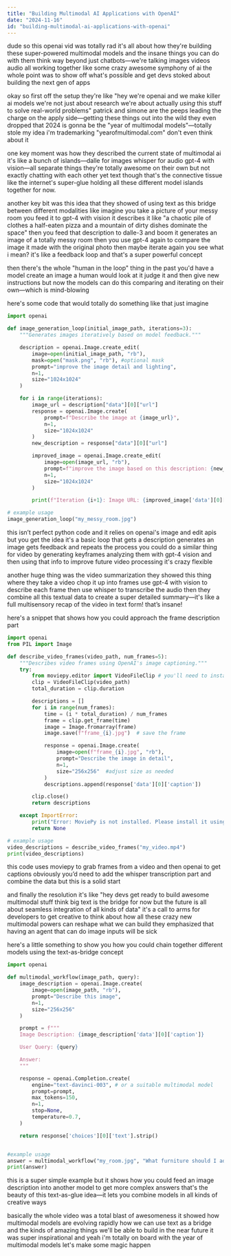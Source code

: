 ```yaml
---
title: "Building Multimodal AI Applications with OpenAI"
date: "2024-11-16"
id: "building-multimodal-ai-applications-with-openai"
---
```


dude so this openai vid was totally rad  it's all about how they're building these super-powered multimodal models and the insane things you can do with them  think way beyond just chatbots—we're talking images videos audio all working together like some crazy awesome symphony of ai  the whole point was to show off what's possible and get devs stoked about building the next gen of apps

okay so first off the setup they're like "hey we're openai and we make killer ai models  we're not just about research we're about actually *using* this stuff to solve real-world problems"  patrick and simone are the peeps leading the charge on the apply side—getting these things out into the wild  they even dropped that 2024 is gonna be the "year of multimodal models"—totally stole my idea  i'm trademarking "yearofmultimodal.com"  don't even think about it


one key moment was how they described the current state of multimodal ai  it's like a bunch of islands—dalle for images whisper for audio gpt-4 with vision—all separate things  they're totally awesome on their own but not exactly chatting with each other yet  text though that's the connective tissue  like the internet's super-glue holding all these different model islands together for now.


another key bit was this idea that they showed of using text as this bridge between different modalities  like imagine you take a picture of your messy room  you feed it to gpt-4 with vision  it describes it like "a chaotic pile of clothes a half-eaten pizza and a mountain of dirty dishes dominate the space"  then you feed that description to dalle-3 and boom it generates an image of a totally messy room  then you use gpt-4 again to compare the image it made with the original photo then maybe iterate again  you see what i mean?  it's like a feedback loop  and that's a super powerful concept


then there's the whole "human in the loop" thing  in the past you'd have a model create an image a human would look at it judge it  and then give new instructions but now the models can do this comparing and iterating on their own—which is mind-blowing


here's some code that would totally do something like that  just imagine


```python
import openai

def image_generation_loop(initial_image_path, iterations=3):
    """Generates images iteratively based on model feedback."""

    description = openai.Image.create_edit(
        image=open(initial_image_path, "rb"),
        mask=open("mask.png", "rb"), #optional mask
        prompt="improve the image detail and lighting",
        n=1,
        size="1024x1024"
    )

    for i in range(iterations):
        image_url = description["data"][0]["url"]
        response = openai.Image.create(
            prompt=f"Describe the image at {image_url}",
            n=1,
            size="1024x1024"
        )
        new_description = response["data"][0]["url"]

        improved_image = openai.Image.create_edit(
            image=open(image_url, "rb"),
            prompt=f"improve the image based on this description: {new_description}",
            n=1,
            size="1024x1024"
        )

        print(f"Iteration {i+1}: Image URL: {improved_image['data'][0]['url']}")

# example usage
image_generation_loop("my_messy_room.jpg")

```

this isn’t perfect python code and it relies on openai's image and edit apis  but you get the idea  it's a basic loop that gets a description generates an image gets feedback and repeats the process  you could do a similar thing for video by generating keyframes  analyzing them with gpt-4 vision and then using that info to improve future video processing  it's crazy flexible


another huge thing was the video summarization  they showed this thing where they take a video chop it up into frames use gpt-4 with vision to describe each frame  then use whisper to transcribe the audio  then they combine all this textual data to create a super detailed summary—it's like a full multisensory recap of the video in text form!  that’s insane!


here's a snippet that shows how you could approach the frame description part


```python
import openai
from PIL import Image

def describe_video_frames(video_path, num_frames=5):
    """Describes video frames using OpenAI's image captioning."""
    try:
        from moviepy.editor import VideoFileClip # you'll need to install moviepy: pip install moviepy
        clip = VideoFileClip(video_path)
        total_duration = clip.duration

        descriptions = []
        for i in range(num_frames):
            time = (i * total_duration) / num_frames
            frame = clip.get_frame(time)
            image = Image.fromarray(frame)
            image.save(f"frame_{i}.jpg")  # save the frame

            response = openai.Image.create(
                image=open(f"frame_{i}.jpg", "rb"),
                prompt="Describe the image in detail",
                n=1,
                size="256x256"  #adjust size as needed
            )
            descriptions.append(response['data'][0]['caption'])

        clip.close()
        return descriptions

    except ImportError:
        print("Error: MoviePy is not installed. Please install it using 'pip install moviepy'")
        return None

# example usage
video_descriptions = describe_video_frames("my_video.mp4")
print(video_descriptions)

```


this code uses moviepy to grab frames from a video and then openai to get captions  obviously you’d need to add the whisper transcription part and combine the data but this is a solid start


and finally the resolution  it's like "hey devs get ready to build awesome multimodal stuff  think big text is the bridge for now  but the future is all about seamless integration of all kinds of data"  it's a call to arms for developers to get creative  to think about how all these crazy new multimodal powers can reshape what we can build  they emphasized that having an agent that can do image inputs will be sick


here's a little something to show you how you could chain together different models using the text-as-bridge concept



```python
import openai

def multimodal_workflow(image_path, query):
    image_description = openai.Image.create(
        image=open(image_path, "rb"),
        prompt="Describe this image",
        n=1,
        size="256x256"
    )

    prompt = f"""
    Image Description: {image_description['data'][0]['caption']}

    User Query: {query}

    Answer:
    """

    response = openai.Completion.create(
        engine="text-davinci-003", # or a suitable multimodal model
        prompt=prompt,
        max_tokens=150,
        n=1,
        stop=None,
        temperature=0.7,
    )

    return response['choices'][0]['text'].strip()


#example usage
answer = multimodal_workflow("my_room.jpg", "What furniture should I add?")
print(answer)

```

this is a super simple example but it shows how you could feed an image description into another model to get more complex answers  that's the beauty of this text-as-glue idea—it lets you combine models in all kinds of creative ways


basically  the whole video was a total blast of awesomeness  it showed how multimodal models are evolving rapidly how we can use text as a bridge and the kinds of amazing things we'll be able to build in the near future  it was super inspirational  and yeah i'm totally on board with the year of multimodal models  let's make some magic happen
